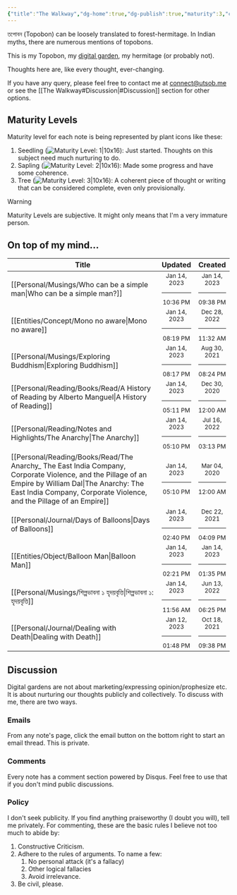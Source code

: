 ```yaml
---
{"title":"The Walkway","dg-home":true,"dg-publish":true,"maturity":3,"created":"2023-01-02T21:30:15+06:00","updated":"2023-01-14T21:31:48+06:00","dg-metatags":{"description":"Utsob's Digital Garden","og:description":"Utsob's Digital Garden"},"permalink":"/the-walkway/","metatags":{"description":"Utsob's Digital Garden","og:description":"Utsob's Digital Garden"},"tags":["gardenEntry"],"dgPassFrontmatter":true}
---
```


তপোবন (Topobon) can be loosely translated to forest-hermitage. In Indian myths, there are numerous mentions of topobons.

This is my Topobon, my [digital garden](https://cagrimmett.com/notes/2020/11/08/what-are-digital-gardens/), my hermitage (or probably not).

Thoughts here are, like every thought, ever-changing.

If you have any query, please feel free to contact me at [connect@utsob.me](mailto:connect@utsob.me) or see the [[The Walkway#Discussion\|#Discussion]] section for other options.

## Maturity Levels
Maturity level for each note is being represented by plant icons like these:
  1. Seedling (![Maturity Level: 1|10x16](https://topobon.utsob.me/img/tree-1.svg)): Just started. Thoughts on this subject need much nurturing to do.
  2. Sapling (![Maturity Level: 2|10x16](https://topobon.utsob.me/img/tree-2.svg)): Made some progress and have some coherence.
  3. Tree (![Maturity Level: 3|10x16](https://topobon.utsob.me/img/tree-3.svg)): A coherent piece of thought or writing that can be considered complete, even only provisionally.


> [!Warning] 
> Maturity Levels are subjective. It might only means that I'm a very immature person.


## On top of my mind…
| Title                                                                                                                                                                                                                          | Updated                                                   | Created                                                   |
| ------------------------------------------------------------------------------------------------------------------------------------------------------------------------------------------------------------------------------ | --------------------------------------------------------- | --------------------------------------------------------- |
| [[Personal/Musings/Who can be a simple man\|Who can be a simple man?]]                                                                                                                                                      | <center><small>Jan 14, 2023<hr/>10:36 PM</small></center> | <center><small>Jan 14, 2023<hr/>09:38 PM</small></center> |
| [[Entities/Concept/Mono no aware\|Mono no aware]]                                                                                                                                                                           | <center><small>Jan 14, 2023<hr/>08:19 PM</small></center> | <center><small>Dec 28, 2022<hr/>11:32 AM</small></center> |
| [[Personal/Musings/Exploring Buddhism\|Exploring Buddhism]]                                                                                                                                                                 | <center><small>Jan 14, 2023<hr/>08:17 PM</small></center> | <center><small>Aug 30, 2021<hr/>08:24 PM</small></center> |
| [[Personal/Reading/Books/Read/A History of Reading by Alberto Manguel\|A History of Reading]]                                                                                                                               | <center><small>Jan 14, 2023<hr/>05:11 PM</small></center> | <center><small>Dec 30, 2020<hr/>12:00 AM</small></center> |
| [[Personal/Reading/Notes and Highlights/The Anarchy\|The Anarchy]]                                                                                                                                                          | <center><small>Jan 14, 2023<hr/>05:10 PM</small></center> | <center><small>Jul 16, 2022<hr/>03:13 PM</small></center> |
| [[Personal/Reading/Books/Read/The Anarchy_ The East India Company, Corporate Violence, and the Pillage of an Empire by William Dal\|The Anarchy: The East India Company, Corporate Violence, and the Pillage of an Empire]] | <center><small>Jan 14, 2023<hr/>05:10 PM</small></center> | <center><small>Mar 04, 2020<hr/>12:00 AM</small></center> |
| [[Personal/Journal/Days of Balloons\|Days of Balloons]]                                                                                                                                                                     | <center><small>Jan 14, 2023<hr/>02:40 PM</small></center> | <center><small>Dec 22, 2021<hr/>04:09 PM</small></center> |
| [[Entities/Object/Balloon Man\|Balloon Man]]                                                                                                                                                                                | <center><small>Jan 14, 2023<hr/>02:21 PM</small></center> | <center><small>Jan 14, 2023<hr/>01:35 PM</small></center> |
| [[Personal/Musings/শিল্পভাবনা ১ হৃদয়বৃত্তি\|শিল্পভাবনা ১: হৃদয়বৃত্তি]]                                                                                                                                                     | <center><small>Jan 14, 2023<hr/>11:56 AM</small></center> | <center><small>Jun 13, 2022<hr/>06:25 PM</small></center> |
| [[Personal/Journal/Dealing with Death\|Dealing with Death]]                                                                                                                                                                 | <center><small>Jan 12, 2023<hr/>01:48 PM</small></center> | <center><small>Oct 18, 2021<hr/>09:38 PM</small></center> |

## Discussion
Digital gardens are not about marketing/expressing opinion/prophesize etc. It is about nurturing our thoughts publicly and collectively. To discuss with me, there are two ways.

### Emails
From any note's page, click the email button on the bottom right to start an email thread. This is private.

### Comments
Every note has a comment section powered by Disqus. Feel free to use that if you don't mind public discussions.

### Policy
I don't seek publicity. If you find anything praiseworthy (I doubt you will), tell me privately. For commenting, these are the basic rules I believe not too much to abide by:
1. Constructive Criticism.
2. Adhere to the rules of arguments. To name a few:
    1. No personal attack (it's a fallacy)
    2. Other logical fallacies
    3. Avoid irrelevance.
3. Be civil, please.
